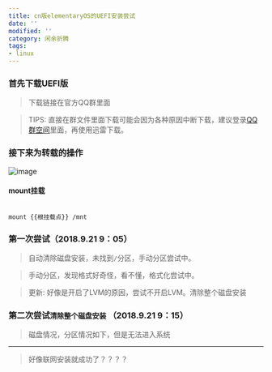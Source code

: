 ```yaml
---
title: cn版elementaryOS的UEFI安装尝试
date: ''
modified: ''
category: 闲余折腾
tags:
- linux
---
```


### 首先下载UEFI版
> 下载链接在官方QQ群里面

> TIPS: 直接在群文件里面下载可能会因为各种原因中断下载，建议登录[QQ群空间](http://qun.qzone.qq.com)里面，再使用迅雷下载。

### 接下来为转载的操作
![image](https://thinkmoon.cn/images/1537491020573.png)
#### mount挂载
```
mount {{根挂载点}} /mnt
```

### 第一次尝试（2018.9.21 9：05）
> 自动清除磁盘安装，未找到`/`分区，手动分区尝试中。

>手动分区，发现格式好奇怪，看不懂，格式化尝试中。

> 更新: 好像是开启了LVM的原因，尝试不开启LVM。清除整个磁盘安装

 ### 第二次尝试`清除整个磁盘安装` （2018.9.21 9：15）
 > 磁盘情况，分区情况如下，但是无法进入系统
---
> 好像联网安装就成功了？？？？
